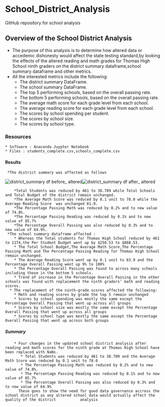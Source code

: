 # School_District_Analysis
GitHub repository  for school analysis
## Overview of the School District Analysis
  * The purpose of this analysis is to determine how altered data or accedemic dishonesty would affect the state testing standard,by looking the effects of the altered      reading and math grades for Thomas High School ninth graders on the district summary dataframe,school summary dataframe and other metrics.
  * All the interested metrics include the following:
     * The district summary DataFrame.
     * The school summary DataFrame. 
     * The top 5 performing schools, based on the overall passing rate. 
     * The bottom 5 performing schools, based on the overall passing rate.
     * The average math score for each grade level from each school. 
     * The average reading score for each grade level from each school. 
     * The scores by school spending per student. 
     * The scores by school size. 
     * The scores by school type. 
### Resources
    * Software : Anaconda Juypter Notebook
    * Files : students_complete.csv,schools_complete.csv
#### Results
     *The district summary was affected as follows
![district_summary _df_ before_ altered](https://user-images.githubusercontent.com/64270455/187047447-1590aece-adff-4851-b064-51f056af5cb2.png)![district_summary _df_ after_ altered](https://user-images.githubusercontent.com/64270455/187047473-d3bf39f7-f684-4af8-97b9-406f5450fb62.png)
        
        *Total Students was reduced by 461 to 38.709 while Total Schools and Total Budget of the district remain unchanged.
        *The Average Math Score was reduced by 0.1 unit to 78.0 while the Average Reading Score  was unchanged 81.9.
        *The Percentage Passing Math was reduced by 0.2% and to new value of 74.8%.
        *The Percentage Passing Reading was reduced by 0.1% and to new value of 85.7%
        *The Percentage Overall Passing was also reduced by 0.3% and to new value of 64.9%.
     *The school summary dataframe affected :
        * Whereas the Total students for Thomas High School reduced by 461 to 1174,the Per Student Budget went up by $250.53 to $888.53.
        * The Total School Budget,The Average Math Score,The Percentage Passing Math and The Percentage Passing Reading for Thomas High School remain unchanged.
        * The Average Reading Score went up by 0.1 unit to 83.9 and the Percentage Overall Passing went up 9% to 100%
        * The Percentage Overall Passing was found to across many schools including those in the bottom 5 schools.
        * Trend of increase in the Percentage Overall Passing in the other schools was found with replacement the ninth graders’ math and reading scores.
      * The replacement of the ninth-grade scores affected the following:
        * Math and reading scores by grade the top 5 remain unchanged
        * Scores by school spending was mostly the same except the Percentage Overall Passing that went up across all groups
        * Scores by school size was mostly the same except the Percentage Overall Passing that went up across all groups
        * Scores by school type was mostly the same except the Percentage Overall Passing that went up across both groups
##### Summary
        * Four changes in the updated school district analysis after reading and math scores for the ninth grade at Thomas High School have been replaced with NaNs.
           * Total Students was reduced by 461 to 38.709 and the Average Math Score was reduced by 0.1 unit to 78.0
           * The Percentage Passing Math was reduced by 0.2% and to new value of 74.8%.
           * The Percentage Passing Reading was reduced by 0.1% and to new value of 85.7%
           * The Percentage Overall Passing was also reduced by 0.3% and to new value of 64.9% 
          These goes to show the need for good data governance accross the school district as any altered school data would actually affect the quality of the district           analysis
